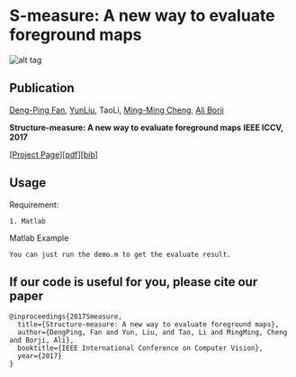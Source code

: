 # S-measure: A new way to evaluate foreground maps

![alt tag](http://dpfan.net/wp-content/uploads/2017/07/S-measure.png)

## Publication
[Deng-Ping Fan](http://dpfan.net), [YunLiu](http://mmcheng.net/zh/yliu/), TaoLi, [Ming-Ming Cheng](http://mmcheng.net), [Ali Borji](http://crcv.ucf.edu/people/faculty/Borji/)

**Structure-measure: A new way to evaluate foreground maps**  **IEEE ICCV, 2017** 

[[Project Page](http://dpfan.net/2017/07/26/smeasure/)][[pdf](http://dpfan.net/wp-content/uploads/2017/07/SmeasureICCV2017.pdf)][[bib](http://dpfan.net/wp-content/uploads/2017/07/fan2017Smeasure.txt)]


## Usage

Requirement:
  
    1. Matlab
    
Matlab Example
    
    You can just run the demo.m to get the evaluate result.

## If our code is useful for you, please cite our paper

	@inproceedings{2017Smeasure,
 	  title={Structure-measure: A new way to evaluate foreground maps},
  	  author={DengPing, Fan and Yun, Liu, and Tao, Li and MingMing, Cheng and Borji, Ali},
  	  booktitle={IEEE International Conference on Computer Vision},
  	  year={2017}
	}
	
	
